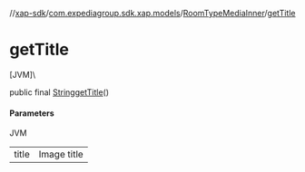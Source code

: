 //[xap-sdk](../../../index.md)/[com.expediagroup.sdk.xap.models](../index.md)/[RoomTypeMediaInner](index.md)/[getTitle](get-title.md)

# getTitle

[JVM]\

public final [String](https://docs.oracle.com/javase/8/docs/api/java/lang/String.html)[getTitle](get-title.md)()

#### Parameters

JVM

| | |
|---|---|
| title | Image title |

